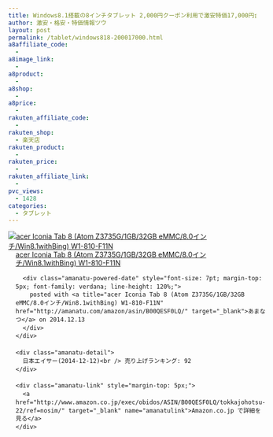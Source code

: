 ```yaml
---
title: Windows8.1搭載の8インチタブレット 2,000円クーポン利用で激安特価17,000円台！送料無料！
author: 激安・格安・特価情報ツウ
layout: post
permalink: /tablet/windows818-200017000.html
a8affiliate_code:
  - 
a8image_link:
  - 
a8product:
  - 
a8shop:
  - 
a8price:
  - 
rakuten_affiliate_code:
  - 
rakuten_shop:
  - 楽天店
rakuten_product:
  - 
rakuten_price:
  - 
rakuten_affiliate_link:
  - 
pvc_views:
  - 1428
categories:
  - タブレット
---
```

<div class="amanatu-box" style="margin-bottom: 0px;">
  <div class="amanatu-image" style="float: left;">
    <a href="http://www.amazon.co.jp/exec/obidos/ASIN/B00QESF0LQ/tokkajohotsu-22/ref=nosim/" target="_blank" name="amanatulink"><img style="border: none;" src="http://i0.wp.com/ecx.images-amazon.com/images/I/41C-7wKvxhL._SL160_.jpg?w=546" alt="acer Iconia Tab 8 (Atom Z3735G/1GB/32GB eMMC/8.0インチ/Win8.1withBing) W1-810-F11N" data-recalc-dims="1" /></a>
  </div>
  
  <div class="amanatu-info" style="float: left; margin-left: 15px; line-height: 120%;">
    <div class="amanatu-name" style="margin-bottom: 10px; line-height: 120%;">
      <a href="http://www.amazon.co.jp/exec/obidos/ASIN/B00QESF0LQ/tokkajohotsu-22/ref=nosim/" target="_blank" name="amanatulink">acer Iconia Tab 8 (Atom Z3735G/1GB/32GB eMMC/8.0インチ/Win8.1withBing) W1-810-F11N</a></p> 
      
      <div class="amanatu-powered-date" style="font-size: 7pt; margin-top: 5px; font-family: verdana; line-height: 120%;">
        posted with <a title="acer Iconia Tab 8 (Atom Z3735G/1GB/32GB eMMC/8.0インチ/Win8.1withBing) W1-810-F11N" href="http://amanatu.com/amazon/asin/B00QESF0LQ/" target="_blank">あまなつ</a> on 2014.12.13
      </div>
    </div>
    
    <div class="amanatu-detail">
      日本エイサー(2014-12-12)<br /> 売り上げランキング: 92
    </div>
    
    <div class="amanatu-link" style="margin-top: 5px;">
      <a href="http://www.amazon.co.jp/exec/obidos/ASIN/B00QESF0LQ/tokkajohotsu-22/ref=nosim/" target="_blank" name="amanatulink">Amazon.co.jp で詳細を見る</a>
    </div>
  </div>
  
  <div class="amanatu-footer" style="clear: left;">
  </div>
</div>